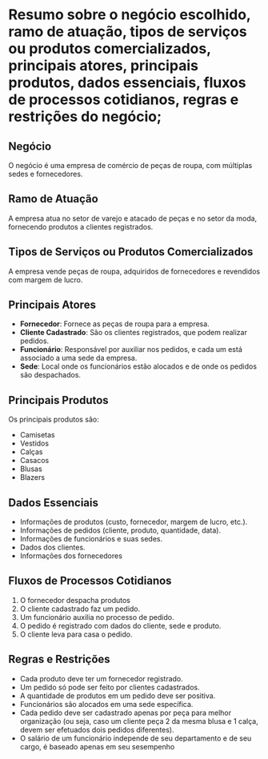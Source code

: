 # Resumo sobre o negócio escolhido, ramo de atuação, tipos de serviços ou produtos comercializados, principais atores, principais produtos, dados essenciais, fluxos de processos cotidianos, regras e restrições do negócio;

## Negócio
O negócio é uma empresa de comércio de peças de roupa, com múltiplas sedes e fornecedores.

## Ramo de Atuação
A empresa atua no setor de varejo e atacado de peças e no setor da moda, fornecendo produtos a clientes registrados.

## Tipos de Serviços ou Produtos Comercializados
A empresa vende peças de roupa, adquiridos de fornecedores e revendidos com margem de lucro.

## Principais Atores
- **Fornecedor**: Fornece as peças de roupa para a empresa.
- **Cliente Cadastrado**: São os clientes registrados, que podem realizar pedidos.
- **Funcionário**: Responsável por auxiliar nos pedidos, e cada um está associado a uma sede da empresa.
- **Sede**: Local onde os funcionários estão alocados e de onde os pedidos são despachados.

## Principais Produtos
Os principais produtos são:
- Camisetas
- Vestidos
- Calças
- Casacos
- Blusas
- Blazers

## Dados Essenciais
- Informações de produtos (custo, fornecedor, margem de lucro, etc.).
- Informações de pedidos (cliente, produto, quantidade, data).
- Informações de funcionários e suas sedes.
- Dados dos clientes.
- Informações dos fornecedores

## Fluxos de Processos Cotidianos
1. O fornecedor despacha produtos
2. O cliente cadastrado faz um pedido.
3. Um funcionário auxilia no processo de pedido.
4. O pedido é registrado com dados do cliente, sede e produto.
5. O cliente leva para casa o pedido.

## Regras e Restrições
- Cada produto deve ter um fornecedor registrado.
- Um pedido só pode ser feito por clientes cadastrados.
- A quantidade de produtos em um pedido deve ser positiva.
- Funcionários são alocados em uma sede específica.
- Cada pedido deve ser cadastrado apenas por peça para melhor organização (ou seja, caso um cliente peça 2 da mesma blusa e 1 calça, devem ser efetuados dois pedidos diferentes).
- O salário de um funcionário independe de seu departamento e de seu cargo, é baseado apenas em seu sesempenho
